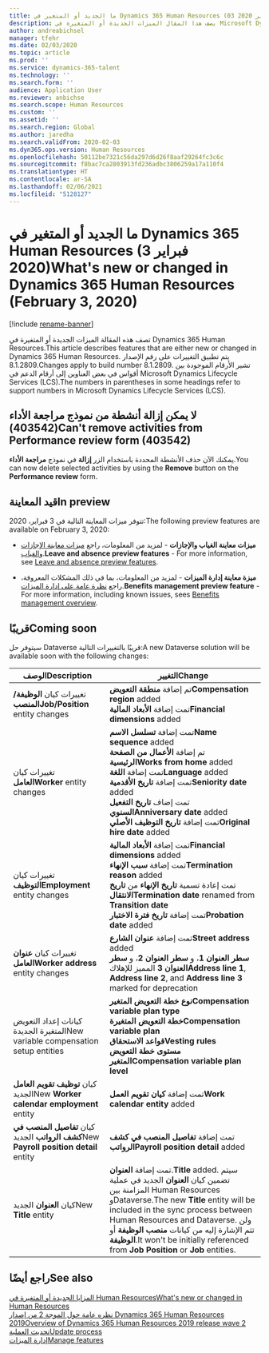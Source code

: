 ```yaml
---
title: ما الجديد أو المتغير في Dynamics 365 Human Resources (03 فبراير 2020)
description: يصف هذا المقال الميزات الجديدة أو المتغيرة في Microsoft Dynamics 365 Human Resources لإصدار 3 فبراير 2020.
author: andreabichsel
manager: tfehr
ms.date: 02/03/2020
ms.topic: article
ms.prod: ''
ms.service: dynamics-365-talent
ms.technology: ''
ms.search.form: ''
audience: Application User
ms.reviewer: anbichse
ms.search.scope: Human Resources
ms.custom: ''
ms.assetid: ''
ms.search.region: Global
ms.author: jaredha
ms.search.validFrom: 2020-02-03
ms.dyn365.ops.version: Human Resources
ms.openlocfilehash: 50112be7321c56da297d6d26f8aaf29264fc3c6c
ms.sourcegitcommit: f8bac7ca2803913fd236adbc3806259a17a110f4
ms.translationtype: HT
ms.contentlocale: ar-SA
ms.lasthandoff: 02/06/2021
ms.locfileid: "5128127"
---
```

# <a name="whats-new-or-changed-in-dynamics-365-human-resources-february-3-2020"></a><span data-ttu-id="06fd9-103">ما الجديد أو المتغير في Dynamics 365 Human Resources (3 فبراير 2020)</span><span class="sxs-lookup"><span data-stu-id="06fd9-103">What's new or changed in Dynamics 365 Human Resources (February 3, 2020)</span></span>

[!include [rename-banner](~/includes/cc-data-platform-banner.md)]

<span data-ttu-id="06fd9-104">تصف هذه المقالة الميزات الجديدة أو المتغيرة في Dynamics 365 Human Resources.</span><span class="sxs-lookup"><span data-stu-id="06fd9-104">This article describes features that are either new or changed in Dynamics 365 Human Resources.</span></span> <span data-ttu-id="06fd9-105">يتم تطبيق التغييرات على رقم الإصدار 8.1.2809.</span><span class="sxs-lookup"><span data-stu-id="06fd9-105">Changes apply to build number 8.1.2809.</span></span> <span data-ttu-id="06fd9-106">تشير الأرقام الموجودة بين أقواس في بعض العناوين إلى أرقام الدعم في Microsoft Dynamics Lifecycle Services (LCS).</span><span class="sxs-lookup"><span data-stu-id="06fd9-106">The numbers in parentheses in some headings refer to support numbers in Microsoft Dynamics Lifecycle Services (LCS).</span></span>

## <a name="cant-remove-activities-from-performance-review-form-403542"></a><span data-ttu-id="06fd9-107">لا يمكن إزالة أنشطة من نموذج مراجعة الأداء (403542)</span><span class="sxs-lookup"><span data-stu-id="06fd9-107">Can't remove activities from Performance review form (403542)</span></span>

<span data-ttu-id="06fd9-108">يمكنك الآن حذف الأنشطة المحددة باستخدام الزر **إزالة** في نموذج **مراجعة الأداء**.</span><span class="sxs-lookup"><span data-stu-id="06fd9-108">You can now delete selected activities by using the **Remove** button on the **Performance review** form.</span></span>

## <a name="in-preview"></a><span data-ttu-id="06fd9-109">قيد المعاينة</span><span class="sxs-lookup"><span data-stu-id="06fd9-109">In preview</span></span>

<span data-ttu-id="06fd9-110">تتوفر ميزات المعاينة التالية في 3 فبراير، 2020:</span><span class="sxs-lookup"><span data-stu-id="06fd9-110">The following preview features are available on February 3, 2020:</span></span>

- <span data-ttu-id="06fd9-111">**ميزات معاينة الغياب والإجازات** - لمزيد من المعلومات، راجع [ميزات معاينة الإجازات والغياب](hr-leave-and-absence-overview.md?leave-and-absence-preview-features).</span><span class="sxs-lookup"><span data-stu-id="06fd9-111">**Leave and absence preview features** - For more information, see [Leave and absence preview features](hr-leave-and-absence-overview.md?leave-and-absence-preview-features).</span></span>

- <span data-ttu-id="06fd9-112">**ميزة معاينة إدارة الميزات** - لمزيد من المعلومات، بما في ذلك المشكلات المعروفة، راجع [نظرة عامة على إدارة الميزات](hr-benefits-management-overview.md).</span><span class="sxs-lookup"><span data-stu-id="06fd9-112">**Benefits management preview feature** - For more information, including known issues, sees [Benefits management overview](hr-benefits-management-overview.md).</span></span>

## <a name="coming-soon"></a><span data-ttu-id="06fd9-113">قريبًا</span><span class="sxs-lookup"><span data-stu-id="06fd9-113">Coming soon</span></span>

<span data-ttu-id="06fd9-114">سيتوفر حل Dataverse قريبًا بالتغييرات التالية:</span><span class="sxs-lookup"><span data-stu-id="06fd9-114">A new Dataverse solution will be available soon with the following changes:</span></span>

| <span data-ttu-id="06fd9-115">‏‏الوصف</span><span class="sxs-lookup"><span data-stu-id="06fd9-115">Description</span></span> | <span data-ttu-id="06fd9-116">التغيير</span><span class="sxs-lookup"><span data-stu-id="06fd9-116">Change</span></span> |
| ----------------------------------------- | --- |
| <span data-ttu-id="06fd9-117">تغييرات كيان **الوظيفة/المنصب**</span><span class="sxs-lookup"><span data-stu-id="06fd9-117">**Job/Position** entity changes</span></span> | <span data-ttu-id="06fd9-118">تم إضافة **منطقة التعويض**</span><span class="sxs-lookup"><span data-stu-id="06fd9-118">**Compensation region** added</span></span></br><span data-ttu-id="06fd9-119">تمت إضافة **الأبعاد المالية**</span><span class="sxs-lookup"><span data-stu-id="06fd9-119">**Financial dimensions** added</span></span> |
| <span data-ttu-id="06fd9-120">تغييرات كيان **العامل**</span><span class="sxs-lookup"><span data-stu-id="06fd9-120">**Worker** entity changes</span></span> | <span data-ttu-id="06fd9-121">تمت إضافة **تسلسل الاسم**</span><span class="sxs-lookup"><span data-stu-id="06fd9-121">**Name sequence** added</span></span></br><span data-ttu-id="06fd9-122">تم إضافة **الأعمال من الصفحة الرئيسية**</span><span class="sxs-lookup"><span data-stu-id="06fd9-122">**Works from home** added</span></span></br><span data-ttu-id="06fd9-123">تمت إضافة **اللغة**</span><span class="sxs-lookup"><span data-stu-id="06fd9-123">**Language** added</span></span></br><span data-ttu-id="06fd9-124">تمت إضافة **تاريخ الأقدمية**</span><span class="sxs-lookup"><span data-stu-id="06fd9-124">**Seniority date** added</span></span></br><span data-ttu-id="06fd9-125">تمت إضاف **تاريخ التفعيل السنوي**</span><span class="sxs-lookup"><span data-stu-id="06fd9-125">**Anniversary date** added</span></span></br><span data-ttu-id="06fd9-126">تمت إضافة **تاريخ التوظيف الأصلي**</span><span class="sxs-lookup"><span data-stu-id="06fd9-126">**Original hire date** added</span></span> |
| <span data-ttu-id="06fd9-127">تغييرات كيان **التوظيف**</span><span class="sxs-lookup"><span data-stu-id="06fd9-127">**Employment** entity changes</span></span> | <span data-ttu-id="06fd9-128">تمت إضافة **الأبعاد المالية**</span><span class="sxs-lookup"><span data-stu-id="06fd9-128">**Financial dimensions** added</span></span></br><span data-ttu-id="06fd9-129">تمت إضافة **سبب الإنهاء**</span><span class="sxs-lookup"><span data-stu-id="06fd9-129">**Termination reason** added</span></span></br><span data-ttu-id="06fd9-130">تمت إعادة تسمية **تاريخ الإنهاء** من **تاريخ الانتقال**</span><span class="sxs-lookup"><span data-stu-id="06fd9-130">**Termination date** renamed from **Transition date**</span></span></br><span data-ttu-id="06fd9-131">تمت إضافة **تاريخ فترة الاختبار**</span><span class="sxs-lookup"><span data-stu-id="06fd9-131">**Probation date** added</span></span> |
| <span data-ttu-id="06fd9-132">تغييرات كيان **عنوان العامل**</span><span class="sxs-lookup"><span data-stu-id="06fd9-132">**Worker address** entity changes</span></span> | <span data-ttu-id="06fd9-133">تمت إضافة **عنوان الشارع**</span><span class="sxs-lookup"><span data-stu-id="06fd9-133">**Street address** added</span></span></br><span data-ttu-id="06fd9-134">**سطر العنوان 1**، و **سطر العنوان 2**، و **سطر العنوان 3** المميز للإهلاك</span><span class="sxs-lookup"><span data-stu-id="06fd9-134">**Address line 1**, **Address line 2**, and **Address line 3** marked for deprecation</span></span> |
| <span data-ttu-id="06fd9-135">كيانات إعداد التعويض المتغيرة الجديدة</span><span class="sxs-lookup"><span data-stu-id="06fd9-135">New variable compensation setup entities</span></span> | <span data-ttu-id="06fd9-136">**نوع خطة التعويض المتغير**</span><span class="sxs-lookup"><span data-stu-id="06fd9-136">**Compensation variable plan type**</span></span></br><span data-ttu-id="06fd9-137">**خطة التعويض المتغيرة**</span><span class="sxs-lookup"><span data-stu-id="06fd9-137">**Compensation variable plan**</span></span></br><span data-ttu-id="06fd9-138">**قواعد الاستحقاق**</span><span class="sxs-lookup"><span data-stu-id="06fd9-138">**Vesting rules**</span></span></br><span data-ttu-id="06fd9-139">**مستوى خطة التعويض المتغير**</span><span class="sxs-lookup"><span data-stu-id="06fd9-139">**Compensation variable plan level**</span></span> |
| <span data-ttu-id="06fd9-140">كيان **توظيف تقويم العامل** الجديد</span><span class="sxs-lookup"><span data-stu-id="06fd9-140">New **Worker calendar employment** entity</span></span> | <span data-ttu-id="06fd9-141">تمت إضافة **كيان تقويم العمل**</span><span class="sxs-lookup"><span data-stu-id="06fd9-141">**Work calendar entity** added</span></span> |
| <span data-ttu-id="06fd9-142">كيان **تفاصيل المنصب في كشف الرواتب** الجديد</span><span class="sxs-lookup"><span data-stu-id="06fd9-142">New **Payroll position detail** entity</span></span> | <span data-ttu-id="06fd9-143">تمت إضافة **تفاصيل المنصب في كشف الرواتب**</span><span class="sxs-lookup"><span data-stu-id="06fd9-143">**Payroll position detail** added</span></span> |
| <span data-ttu-id="06fd9-144">كيان **العنوان** الجديد</span><span class="sxs-lookup"><span data-stu-id="06fd9-144">New **Title** entity</span></span> | <span data-ttu-id="06fd9-145">تمت إضافة **العنوان**.</span><span class="sxs-lookup"><span data-stu-id="06fd9-145">**Title** added.</span></span> <span data-ttu-id="06fd9-146">سيتم تضمين كيان **العنوان** الجديد في عملية المزامنة بين Human Resources وDataverse.</span><span class="sxs-lookup"><span data-stu-id="06fd9-146">The new **Title** entity will be included in the sync process between Human Resources and Dataverse.</span></span> <span data-ttu-id="06fd9-147">ولن تتم الإشارة إليه من كيانات **منصب الوظيفة** أو **الوظيفة**.</span><span class="sxs-lookup"><span data-stu-id="06fd9-147">It won't be initially referenced from **Job Position** or **Job** entities.</span></span> |

## <a name="see-also"></a><span data-ttu-id="06fd9-148">راجع أيضًا</span><span class="sxs-lookup"><span data-stu-id="06fd9-148">See also</span></span>

[<span data-ttu-id="06fd9-149">المزايا الجديدة أو المتغيرة في Human Resources</span><span class="sxs-lookup"><span data-stu-id="06fd9-149">What's new or changed in Human Resources</span></span>](hr-admin-whats-new.md)</br>
[<span data-ttu-id="06fd9-150">نظره عامة حول الموجة 2 من إصدار Dynamics 365 Human Resources  2019</span><span class="sxs-lookup"><span data-stu-id="06fd9-150">Overview of Dynamics 365 Human Resources 2019 release wave 2</span></span>](https://docs.microsoft.com/dynamics365-release-plan/2019wave2/dynamics365-human-resources/)</br>
[<span data-ttu-id="06fd9-151">تحديث العملية</span><span class="sxs-lookup"><span data-stu-id="06fd9-151">Update process</span></span>](hr-admin-setup-update-process.md)</br>
[<span data-ttu-id="06fd9-152">إدارة الميزات</span><span class="sxs-lookup"><span data-stu-id="06fd9-152">Manage features</span></span>](hr-admin-manage-features.md)


